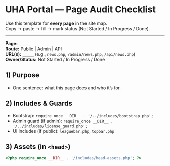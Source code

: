 # UHA Portal — Page Audit Checklist

Use this template for **every page** in the site map.  
Copy → paste → fill → mark status (Not Started / In Progress / Done).

---

**Page:** `_____`  
**Route:** Public | Admin | API  
**URL(s):** `_____` (e.g., `news.php`, `/admin/news.php`, `/api/news.php`)  
**Owner/Status:** Not Started / In Progress / Done

## 1) Purpose
- One sentence: what this page does and who it’s for.

## 2) Includes & Guards
- Bootstrap: `require_once __DIR__ . '/../includes/bootstrap.php';`
- Admin guard (if admin): `require_once __DIR__ . '/../includes/license_guard.php';`
- UI includes (if public): `leaguebar.php`, `topbar.php`

## 3) Assets (in `<head>`)
```php
<?php require_once __DIR__ . '/includes/head-assets.php'; ?>
